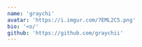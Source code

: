 ```yaml
---
name: 'graychi'
avatar: 'https://i.imgur.com/7EML2C5.png'
bio: '<o/'
github: 'https://github.com/graychii'
---
```

